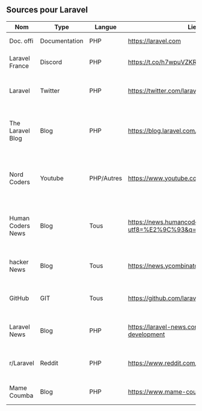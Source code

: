 ## Sources pour Laravel

|    Nom    |      Type     | Langue |        Lien         | 		Description    |      Tags   | Note |
| --------- | ------------- | ------ | ------------------- | ------------------------- | ----------- | ---- |
| Doc. offi | Documentation |  PHP   | https://laravel.com | Documentation officielle  |   Laravel   | 5/5  |
| Laravel France | Discord | PHP | https://t.co/h7wpuVZKR5 | Communauté discord laravel france | Laravel, Discord | 5/5 |
| Laravel | Twitter | PHP | https://twitter.com/laravelphp | Publications sur les nouveautés Laravel | Laravel, Twitter | 4/5 |
| The Laravel Blog | Blog | PHP | https://blog.laravel.com/ | Blog regroupant les nouveautés que vous auriez pu manquer | Laravel | 4/5 |
| Nord Coders | Youtube | PHP/Autres | https://www.youtube.com/c/NordCoders | Nord Corders propose des tutoriels sur Laravel et sur pleins d'autres technologies | Laravel, VueJs, PHP | 5/5 |
| Human Coders News | Blog | Tous | https://news.humancoders.com/items/search?utf8=%E2%9C%93&q=Laravel | Blog traitant de tout type de languages et new concernant le web/dev | PHP, Js, Base de données, Développement | 3/5 |
| hacker News | Blog | Tous | https://news.ycombinator.com/ | Blog qui traite de tous les sujets autour du dev | Laravel, Développement, Js, Devops | 3/5 |
| GitHub | GIT | Tous | https://github.com/laravel/laravel | Site contenant des projets et du code versionné | GIT | 5/5 |
| Laravel News | Blog | PHP | https://laravel-news.com/behavioral-driven-development | Blog traitant des nouveautés Laravel | Laravel | 4/5 |
| r/Laravel | Reddit | PHP | https://www.reddit.com/r/laravel/ | Sub reddit qui traite de l'actualité Laravel | Laravel, Redit | 4/5 |
| Mame Coumba | Blog | PHP | https://www.mame-coumba.com/laravel | Blog dédié à l'actualité Laravel | Laravel, PHP | 3/5 |
 
